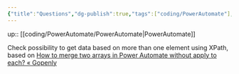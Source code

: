 ```yaml
---
{"title":"Questions","dg-publish":true,"tags":["coding/PowerAutomate"],"language":"en","permalink":"/coding/power-automate/questions/","dgPassFrontmatter":true}
---
```


up:: [[coding/PowerAutomate/PowerAutomate\|PowerAutomate]]

Check possibility to get data based on more than one element using XPath, based on [How to merge two arrays in Power Automate without apply to each? « Gopenly](https://www.gopenly.in/how-to-merge-two-arrays-in-power-automate-without-apply-to-each/) 
